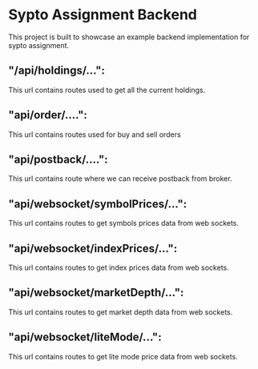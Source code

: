 # Sypto Assignment Backend

This project is built to showcase an example backend implementation for sypto assignment.

## "/api/holdings/...":
This url contains routes used to get all the current holdings.

## "api/order/....":
This url contains routes used for buy and sell orders

## "api/postback/....":
This url contains route where we can receive postback from broker.

## "api/websocket/symbolPrices/...":
This url contains routes to get symbols prices data from web sockets.

## "api/websocket/indexPrices/...":
This url contains routes to get index prices data from web sockets.

## "api/websocket/marketDepth/...":
This url contains routes to get market depth data from web sockets.

## "api/websocket/liteMode/...":
This url contains routes to get lite mode price data from web sockets.
